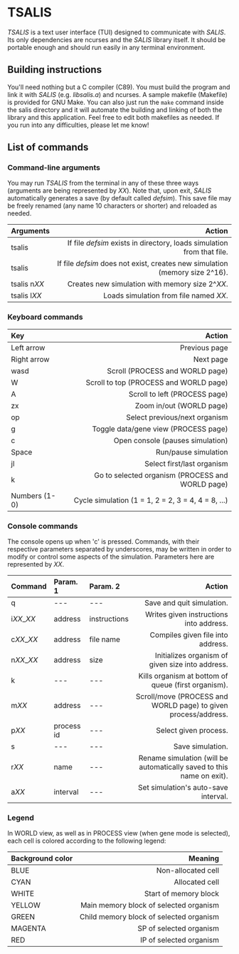 # TSALIS
*TSALIS* is a text user interface (TUI) designed to communicate with *SALIS*.
Its only dependencies are ncurses and the *SALIS* library itself. It should be
portable enough and should run easily in any terminal environment.

## Building instructions
You'll need nothing but a C compiler (C89). You must build the program and link
it with *SALIS* (e.g. *libsalis.a*) and ncurses. A sample makefile
(Makefile) is provided for GNU Make. You can also just run the `make` command
inside the salis directory and it will automate the building and linking of
both the library and this application. Feel free to edit both makefiles as
needed. If you run into any difficulties, please let me know!

## List of commands
### Command-line arguments
You may run *TSALIS* from the terminal in any of these three ways (arguments
are being represented by *XX*). Note that, upon exit, *SALIS* automatically
generates a save (by default called *defsim*). This save file may be freely
renamed (any name 10 characters or shorter) and reloaded as needed.

|Arguments      |Action                                                                         |
|:--------------|------------------------------------------------------------------------------:|
|tsalis         |If file *defsim* exists in directory, loads simulation from that file.         |
|tsalis         |If file *defsim* does not exist, creates new simulation (memory size 2^16).    |
|tsalis n*XX*   |Creates new simulation with memory size 2^*XX*.                                |
|tsalis l*XX*   |Loads simulation from file named *XX*.                                         |

### Keyboard commands
|Key            |Action                                                 |
|:--------------|------------------------------------------------------:|
|Left arrow     |Previous page                                          |
|Right arrow    |Next page                                              |
|wasd           |Scroll (PROCESS and WORLD page)                        |
|W              |Scroll to top (PROCESS and WORLD page)                 |
|A              |Scroll to left (PROCESS page)                          |
|zx             |Zoom in/out (WORLD page)                               |
|op             |Select previous/next organism                          |
|g              |Toggle data/gene view (PROCESS page)                   |
|c              |Open console (pauses simulation)                       |
|Space          |Run/pause simulation                                   |
|jl             |Select first/last organism                             |
|k              |Go to selected organism (PROCESS and WORLD page)       |
|Numbers (1-0)  |Cycle simulation (1 = 1, 2 = 2, 3 = 4, 4 = 8, ...)     |

### Console commands
The console opens up when 'c' is pressed. Commands, with their respective
parameters separated by underscores, may be written in order to modify or
control some aspects of the simulation. Parameters here are represented by
*XX*.

|Command     |Param. 1    |Param. 2    |Action                                                                |
|:-----------|:-----------|:-----------|---------------------------------------------------------------------:|
|q           |---         |---         |Save and quit simulation.                                             |
|i*XX*\_*XX* |address     |instructions|Writes given instructions into address.                               |
|c*XX*\_*XX* |address     |file name   |Compiles given file into address.                                     |
|n*XX*\_*XX* |address     |size        |Initializes organism of given size into address.                      |
|k           |---         |---         |Kills organism at bottom of queue (first organism).                   |
|m*XX*       |address     |---         |Scroll/move (PROCESS and WORLD page) to given process/address.        |
|p*XX*       |process id  |---         |Select given process.                                                 |
|s           |---         |---         |Save simulation.                                                      |
|r*XX*       |name        |---         |Rename simulation (will be automatically saved to this name on exit). |
|a*XX*       |interval    |---         |Set simulation's auto-save interval.                                  |

### Legend
In WORLD view, as well as in PROCESS view (when gene mode is selected), each
cell is colored according to the following legend:

|Background color |Meaning                                 |
|:----------------|---------------------------------------:|
|BLUE             |Non-allocated cell                      |
|CYAN             |Allocated cell                          |
|WHITE            |Start of memory block                   |
|YELLOW           |Main memory block of selected organism  |
|GREEN            |Child memory block of selected organism |
|MAGENTA          |SP of selected organism                 |
|RED              |IP of selected organism                 |
